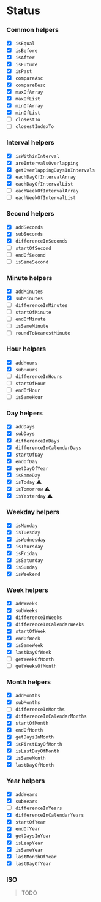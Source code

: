 # Status

### Common helpers

- [x] `isEqual`
- [x] `isBefore`
- [x] `isAfter`
- [x] `isFuture`
- [x] `isPast`
- [x] `compareAsc`
- [x] `compareDesc`
- [x] `maxOfArray`
- [x] `maxOfList`
- [x] `minOfArray`
- [x] `minOfList`
- [ ] `closestTo`
- [ ] `closestIndexTo`

### Interval helpers

- [x] `isWithinInterval`
- [x] `areIntervalsOverlapping`
- [x] `getOverlappingDaysInIntervals`
- [x] `eachDayOfIntervalArray`
- [x] `eachDayOfIntervalList`
- [ ] `eachWeekOfIntervalArray`
- [ ] `eachWeekOfIntervalList`

### Second helpers

- [x] `addSeconds`
- [x] `subSeconds`
- [x] `differenceInSeconds`
- [ ] `startOfSecond`
- [ ] `endOfSecond`
- [ ] `isSameSecond`

### Minute helpers

- [x] `addMinutes`
- [x] `subMinutes`
- [ ] `differenceInMinutes`
- [ ] `startOfMinute`
- [ ] `endOfMinute`
- [ ] `isSameMinute`
- [ ] `roundToNearestMinute`

### Hour helpers

- [x] `addHours`
- [x] `subHours`
- [ ] `differenceInHours`
- [ ] `startOfHour`
- [ ] `endOfHour`
- [ ] `isSameHour`

### Day helpers

- [x] `addDays`
- [x] `subDays`
- [x] `differenceInDays`
- [x] `differenceInCalendarDays`
- [x] `startOfDay`
- [x] `endOfDay`
- [x] `getDayOfYear`
- [x] `isSameDay`
- [x] `isToday` ⚠️
- [x] `isTomorrow` ⚠️
- [x] `isYesterday` ⚠️

### Weekday helpers

- [x] `isMonday`
- [x] `isTuesday`
- [x] `isWednesday`
- [x] `isThursday`
- [x] `isFriday`
- [x] `isSaturday`
- [x] `isSunday`
- [x] `isWeekend`

### Week helpers

- [x] `addWeeks`
- [x] `subWeeks`
- [x] `differenceInWeeks`
- [x] `differenceInCalendarWeeks`
- [x] `startOfWeek`
- [x] `endOfWeek`
- [x] `isSameWeek`
- [x] `lastDayOfWeek`
- [ ] `getWeekOfMonth`
- [ ] `getWeeksOfMonth`

### Month helpers

- [x] `addMonths`
- [x] `subMonths`
- [ ] `differenceInMonths`
- [x] `differenceInCalendarMonths`
- [x] `startOfMonth`
- [x] `endOfMonth`
- [x] `getDaysInMonth`
- [x] `isFirstDayOfMonth`
- [x] `isLastDayOfMonth`
- [x] `isSameMonth`
- [x] `lastDayOfMonth`

### Year helpers

- [x] `addYears`
- [x] `subYears`
- [ ] `differenceInYears`
- [x] `differenceInCalendarYears`
- [x] `startOfYear`
- [x] `endOfYear`
- [x] `getDaysInYear`
- [x] `isLeapYear`
- [x] `isSameYear`
- [x] `lastMonthOfYear`
- [x] `lastDayOfYear`

### ISO

> TODO
